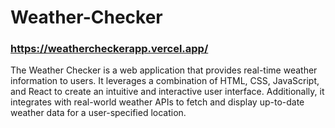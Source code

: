 # Weather-Checker
### https://weathercheckerapp.vercel.app/

The Weather Checker is a web application that provides real-time weather information to users. It leverages a combination of HTML, CSS, JavaScript, and React to create an intuitive and interactive user interface. Additionally, it integrates with real-world weather APIs to fetch and display up-to-date weather data for a user-specified location.
